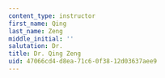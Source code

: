 ```yaml
---
content_type: instructor
first_name: Qing
last_name: Zeng
middle_initial: ''
salutation: Dr.
title: Dr. Qing Zeng
uid: 47066cd4-d8ea-71c6-0f38-12d03637aee9
---
```

